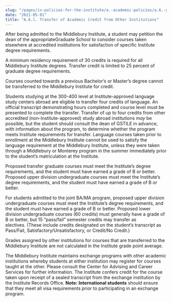 ```yaml
---
slug: "/pages/iv-policies-for-the-institute/a.-academic-policies/a.6.-grades-credits-and-academic-policies/a.6.l.-transfer-of-academic-credit-from-other-institutions"
date: "2021-05-01"
title: "A.6.l. Transfer of Academic Credit from Other Institutions"
---
```


After being admitted to the Middlebury Institute, a student may petition the dean of the appropriateGraduate School to consider courses taken elsewhere at accredited institutions for satisfaction of specific Institute degree requirements.

A minimum residency requirement of 30 credits is required for all Middlebury Institute degrees. Transfer credit is limited to 25 percent of graduate degree requirements.

Courses counted towards a previous Bachelor’s or Master’s degree cannot be transferred to the Middlebury Institute for credit.

Students studying at the 300-400 level at Institute-approved language study centers abroad are eligible to transfer four credits of language. An official transcript demonstrating hours completed and course level must be presented to complete the transfer. Transfer of up to four credits from other accredited (non-Institute-approved) study abroad institutions _may_ be possible, but the student should consult the dean of GSTILE in advance, with information about the program, to determine whether the program meets Institute requirements for transfer. Language courses taken prior to enrollment at the Middlebury Institute cannot be used to satisfy the language requirement at the Middlebury Institute, unless they were taken through a Middlebury or Monterey program in the summer immediately prior to the student’s matriculation at the Institute.

Proposed transfer graduate courses must meet the Institute’s degree requirements, and the student must have earned a grade of B or better. Proposed upper division undergraduate courses must meet the Institute’s degree requirements, and the student must have earned a grade of B or better.

For students admitted to the joint BA/MA program, proposed upper division undergraduate courses must meet the Institute’s degree requirements, and the student must have earned a grade of B or better. Proposed lower division undergraduate courses (60 credits) must generally have a grade of B or better, but 15 “pass/fail” semester credits may transfer as electives. (These include credits designated on the student’s transcript as Pass/Fail, Satisfactory/Unsatisfactory, or Credit/No Credit.)

Grades assigned by other institutions for courses that are transferred to the Middlebury Institute are not calculated in the Institute grade point average.

The Middlebury Institute maintains exchange programs with other academic institutions whereby students at either institution may register for courses taught at the other. Please consult the Center for Advising and Career Services for further information. The Institute confers credit for the course taken upon receipt of a sealed transcript from the exchange institution by the Institute Records Office. **Note: International students** should ensure that they meet all visa requirements prior to participating in an exchange program.
